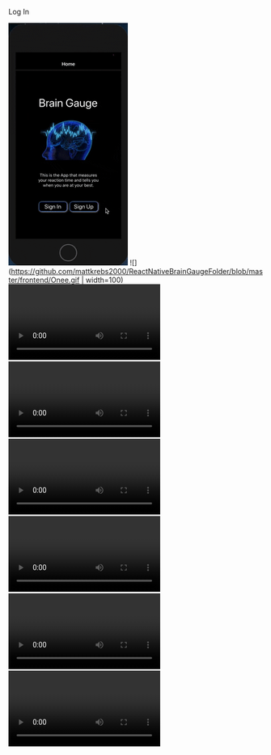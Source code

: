 Log In

![](https://github.com/mattkrebs2000/ReactNativeBrainGaugeFolder/blob/master/frontend/LogIn.gif)
![](https://github.com/mattkrebs2000/ReactNativeBrainGaugeFolder/blob/master/frontend/Onee.gif | width=100)
![](https://github.com/mattkrebs2000/ReactNativeBrainGaugeFolder/blob/master/frontend/Twoo.mp4)
![](https://github.com/mattkrebs2000/ReactNativeBrainGaugeFolder/blob/master/frontend/Three.mp4)
![](https://github.com/mattkrebs2000/ReactNativeBrainGaugeFolder/blob/master/frontend/Four.mp4)
![](https://github.com/mattkrebs2000/ReactNativeBrainGaugeFolder/blob/master/frontend/Five.mp4)
![](https://github.com/mattkrebs2000/ReactNativeBrainGaugeFolder/blob/master/frontend/Six.mp4)
![](https://github.com/mattkrebs2000/ReactNativeBrainGaugeFolder/blob/master/frontend/Seven.mp4)


